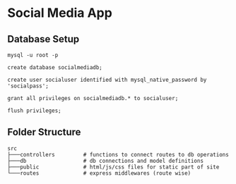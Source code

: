 # Social Media App

## Database Setup

```shell
mysql -u root -p
```

```mysql
create database socialmediadb;

create user socialuser identified with mysql_native_password by 'socialpass';

grant all privileges on socialmediadb.* to socialuser;

flush privileges;
```

## Folder Structure
```shell
src
├───controllers         # functions to connect routes to db operations
├───db                  # db connections and model definitions
├───public              # html/js/css files for static part of site
└───routes              # express middlewares (route wise)
```

